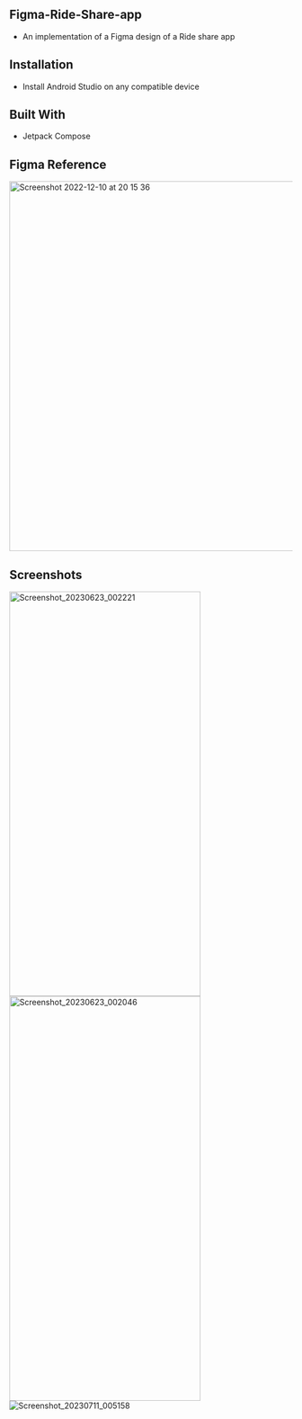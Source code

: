 ## Figma-Ride-Share-app
* An implementation of a Figma design of a Ride share app


## Installation
* Install Android Studio on any compatible device

## Built With
* Jetpack Compose

## Figma Reference
<img width="658" alt="Screenshot 2022-12-10 at 20 15 36" src="https://user-images.githubusercontent.com/95852329/206873731-c1631103-b370-46a2-b01c-231d80db8941.png">

<br>

## Screenshots
<img alt="Screenshot_20230623_002221" height="720" src="https://github.com/Michael-Mensah-xii/Figma-Ride-app/assets/95852329/9a235d4d-cf4e-4621-a97b-690da3ee6f1e" width="340"/>  <img alt="Screenshot_20230623_002046" height="720" src="https://github.com/Michael-Mensah-xii/Figma-Ride-app/assets/95852329/94c49592-2670-40ee-b2fc-6a2dbf13ab34" width="340"/>
![Screenshot_20230711_005158](https://github.com/Michael-Mensah-xii/Figma-Ride-app/assets/95852329/fa05e1d1-8e7f-4610-bd49-a09f096b3805)
